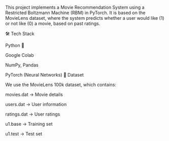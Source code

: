 This project implements a Movie Recommendation System using a Restricted Boltzmann Machine (RBM) in PyTorch.
It is based on the MovieLens dataset, where the system predicts whether a user would like (1) or not like (0) a movie, based on past ratings.

🛠️ Tech Stack

Python 🐍

Google Colab

NumPy, Pandas

PyTorch (Neural Networks)
📂 Dataset

We use the MovieLens 100k dataset, which contains:

movies.dat → Movie details

users.dat → User information

ratings.dat → User ratings

u1.base → Training set

u1.test → Test set
